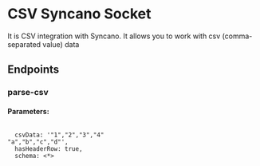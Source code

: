 # CSV Syncano Socket

It is CSV integration with Syncano. It allows you to work with csv (comma-separated value) data

## Endpoints

### parse-csv

#### Parameters:
```

  csvData: '"1","2","3","4"
"a","b","c","d"',
  hasHeaderRow: true,
  schema: <*>
```

